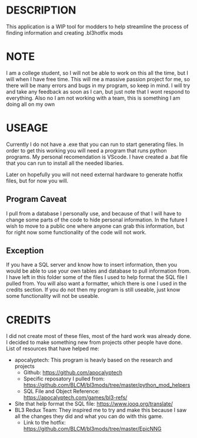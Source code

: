 # DESCRIPTION

This application is a WIP tool for modders to help streamline the process of finding information and creating .bl3hotfix mods

# NOTE

I am a college student, so I will not be able to work on this all the time, but I will when I have free time.
This will me a massive passion project for me, so there will be many errors and bugs in my program, so keep in mind.
I will try and take any feedback as soon as I can, but just note that I wont respond to everything. Also no I am not working with a team, this is something I am doing all on my own

# USEAGE

Currently I do not have a .exe that you can run to start generating files.
In order to get this working you will need a program that runs python programs.
My personal recomendation is VScode. I have created a .bat file that you can run to install all the needed libaries.

Later on hopefully you will not need external hardware to generate hotfix files, but for now you will.

## Program Caveat

I pull from a database I personally use, and because of that I will have to change some parts of the code to hide personal information.
In the future I wish to move to a public one where anyone can grab this information, but for right now some functionality of the code will not work.

## Exception

If you have a SQL server and know how to insert information, then you would be able to use your own tables and database to pull information from.
I have left in this folder some of the files I used to help format the SQL file I pulled from. You will also want a formatter, which there is one
I used in the credits section. If you do not then my program is still useable, just know some functionality will not be useable.

# CREDITS

I did not create most of these files, most of the hard work was already done.
I decided to make something new from projects other people have done.
List of resources that have helped me:

- apocalyptech: This program is heavly based on the research and projects
  - Github: https://github.com/apocalyptech
  - Specific reposatory I pulled from: https://github.com/BLCM/bl3mods/tree/master/python_mod_helpers
  - SQL File and Object Reference: https://apocalyptech.com/games/bl3-refs/
- Site that help format the SQL file: https://www.jooq.org/translate/
- BL3 Redux Team: They inspired me to try and make this because I saw all the changes they did and what you can do with this game.
  - Link to the hotfix: https://github.com/BLCM/bl3mods/tree/master/EpicNNG
